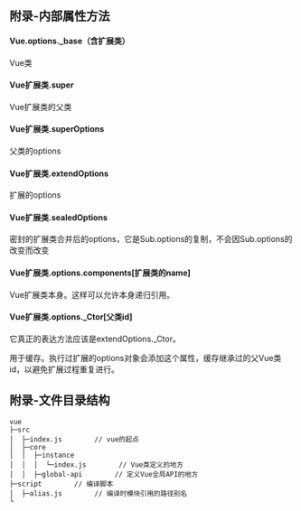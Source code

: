 ## 附录-内部属性方法
#### Vue.options._base（含扩展类）
Vue类
#### Vue扩展类.super
Vue扩展类的父类
#### Vue扩展类.superOptions
父类的options
#### Vue扩展类.extendOptions
扩展的options
#### Vue扩展类.sealedOptions
密封的扩展类合并后的options，它是Sub.options的复制，不会因Sub.options的改变而改变
#### Vue扩展类.options.components[扩展类的name]
Vue扩展类本身。这样可以允许本身递归引用。
#### Vue扩展类.options._Ctor[父类id]
它真正的表达方法应该是extendOptions._Ctor。

用于缓存。执行过扩展的options对象会添加这个属性，缓存继承过的父Vue类id，以避免扩展过程重复进行。

## 附录-文件目录结构
````
vue
├─src
│  ├─index.js        // vue的起点
│  ├─core
│  │  ├─instance
│  │  │  └─index.js        // Vue类定义的地方
│  │  ├─global-api        // 定义Vue全局API的地方
├─script        // 编译脚本
│  ├─alias.js        // 编译时模块引用的路径别名
└
````




